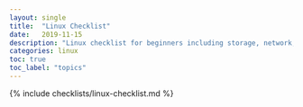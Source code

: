```yaml
---
layout: single
title:  "Linux Checklist"
date:   2019-11-15 
description: "Linux checklist for beginners including storage, network, files, navigation and commands for testing knowledge and progress"
categories: linux
toc: true
toc_label: "topics"
---
```


{% include checklists/linux-checklist.md %}
